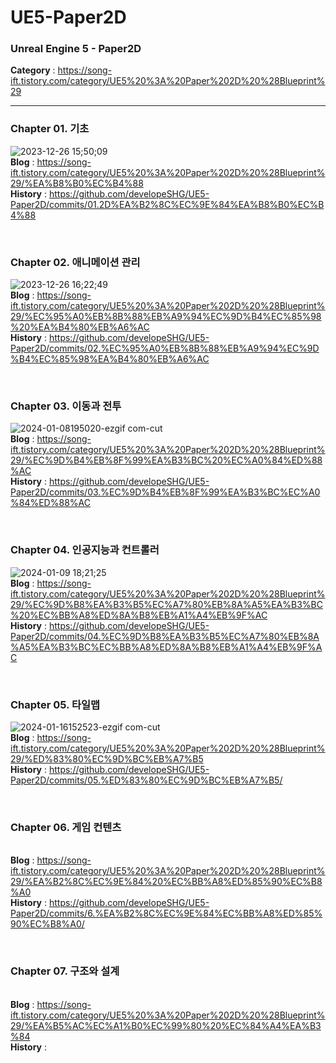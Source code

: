 # UE5-Paper2D
<h3>Unreal Engine 5 - Paper2D</h3>

<b>Category</b> : https://song-ift.tistory.com/category/UE5%20%3A%20Paper%202D%20%28Blueprint%29

<hr size="5">

<h3>Chapter 01. 기초</h3>

![2023-12-26 15;50;09](https://github.com/developeSHG/UE5-Paper2D/assets/79896868/1fb493ee-b06d-4286-8d39-ac91ff56cd27)
<br><b>Blog</b> : https://song-ift.tistory.com/category/UE5%20%3A%20Paper%202D%20%28Blueprint%29/%EA%B8%B0%EC%B4%88
<br><b>History</b> : https://github.com/developeSHG/UE5-Paper2D/commits/01.2D%EA%B2%8C%EC%9E%84%EA%B8%B0%EC%B4%88

<br><h3>Chapter 02. 애니메이션 관리</h3>
![2023-12-26 16;22;49](https://github.com/developeSHG/UE5-Paper2D/assets/79896868/3d57df84-1a65-4f87-81d8-a77e076243b0)
<br><b>Blog</b> : https://song-ift.tistory.com/category/UE5%20%3A%20Paper%202D%20%28Blueprint%29/%EC%95%A0%EB%8B%88%EB%A9%94%EC%9D%B4%EC%85%98%20%EA%B4%80%EB%A6%AC
<br><b>History</b> : https://github.com/developeSHG/UE5-Paper2D/commits/02.%EC%95%A0%EB%8B%88%EB%A9%94%EC%9D%B4%EC%85%98%EA%B4%80%EB%A6%AC

<br><h3>Chapter 03. 이동과 전투</h3>
![2024-01-08195020-ezgif com-cut](https://github.com/developeSHG/UE5-Paper2D/assets/79896868/4fabab94-4877-4850-9de1-91a88f9a120e)
<br><b>Blog</b> : https://song-ift.tistory.com/category/UE5%20%3A%20Paper%202D%20%28Blueprint%29/%EC%9D%B4%EB%8F%99%EA%B3%BC%20%EC%A0%84%ED%88%AC
<br><b>History</b> : https://github.com/developeSHG/UE5-Paper2D/commits/03.%EC%9D%B4%EB%8F%99%EA%B3%BC%EC%A0%84%ED%88%AC

<br><h3>Chapter 04. 인공지능과 컨트롤러</h3>
![2024-01-09 18;21;25](https://github.com/developeSHG/UE5-Paper2D/assets/79896868/59b57d0e-9839-4c8b-9401-ac389e0855b4)
<br><b>Blog</b> : https://song-ift.tistory.com/category/UE5%20%3A%20Paper%202D%20%28Blueprint%29/%EC%9D%B8%EA%B3%B5%EC%A7%80%EB%8A%A5%EA%B3%BC%20%EC%BB%A8%ED%8A%B8%EB%A1%A4%EB%9F%AC
<br><b>History</b> : https://github.com/developeSHG/UE5-Paper2D/commits/04.%EC%9D%B8%EA%B3%B5%EC%A7%80%EB%8A%A5%EA%B3%BC%EC%BB%A8%ED%8A%B8%EB%A1%A4%EB%9F%AC

<br><h3>Chapter 05. 타일맵</h3>
![2024-01-16152523-ezgif com-cut](https://github.com/developeSHG/UE5-Paper2D/assets/79896868/413a0ab7-f5e9-4611-bb62-5abc9932f370)
<br><b>Blog</b> : https://song-ift.tistory.com/category/UE5%20%3A%20Paper%202D%20%28Blueprint%29/%ED%83%80%EC%9D%BC%EB%A7%B5
<br><b>History</b> : https://github.com/developeSHG/UE5-Paper2D/commits/05.%ED%83%80%EC%9D%BC%EB%A7%B5/

<br><h3>Chapter 06. 게임 컨텐츠</h3>
<br><b>Blog</b> : https://song-ift.tistory.com/category/UE5%20%3A%20Paper%202D%20%28Blueprint%29/%EA%B2%8C%EC%9E%84%20%EC%BB%A8%ED%85%90%EC%B8%A0
<br><b>History</b> : https://github.com/developeSHG/UE5-Paper2D/commits/6.%EA%B2%8C%EC%9E%84%EC%BB%A8%ED%85%90%EC%B8%A0/

<br><h3>Chapter 07. 구조와 설계</h3>
<br><b>Blog</b> : https://song-ift.tistory.com/category/UE5%20%3A%20Paper%202D%20%28Blueprint%29/%EA%B5%AC%EC%A1%B0%EC%99%80%20%EC%84%A4%EA%B3%84
<br><b>History</b> : 
